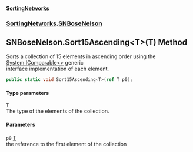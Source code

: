 #### [SortingNetworks](./index.md 'index')
### [SortingNetworks](./SortingNetworks.md 'SortingNetworks').[SNBoseNelson](./SortingNetworks-SNBoseNelson.md 'SortingNetworks.SNBoseNelson')
## SNBoseNelson.Sort15Ascending&lt;T&gt;(T) Method
Sorts a collection of 15 elements in ascending order using the [System.IComparable&lt;&gt;](https://docs.microsoft.com/en-us/dotnet/api/System.IComparable-1 'System.IComparable`1') generic  
interface implementation of each element.  
```csharp
public static void Sort15Ascending<T>(ref T p0);
```
#### Type parameters
<a name='SortingNetworks-SNBoseNelson-Sort15Ascending-T-(T)-T'></a>
`T`  
The type of the elements of the collection.  
  
#### Parameters
<a name='SortingNetworks-SNBoseNelson-Sort15Ascending-T-(T)-p0'></a>
`p0` [T](#SortingNetworks-SNBoseNelson-Sort15Ascending-T-(T)-T 'SortingNetworks.SNBoseNelson.Sort15Ascending&lt;T&gt;(T).T')  
the reference to the first element of the collection  
  
